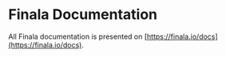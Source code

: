# Finala Documentation

All Finala documentation is presented on [https://finala.io/docs](https://finala.io/docs).
